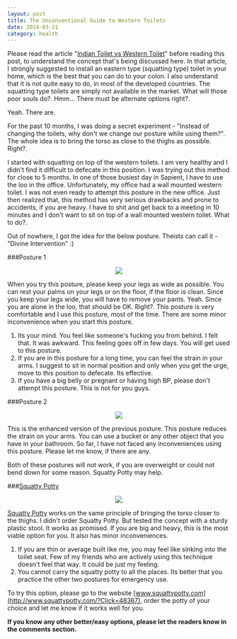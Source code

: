 ```yaml
---
layout: post
title: The Unconventional Guide to Western Toilets
date: 2014-03-21
category: health
---
```


Please read the article "[Indian Toilet vs Western Toilet]({{site.url}}/indian-toilet-vs-western-toilet/)" before reading this post, to understand the concept that's being discussed here. In that article, I strongly suggested to install an eastern type (squatting type) toilet in your home, which is the best that you can do to your colon. I also understand that it is not quite easy to do, in most of the developed countries. The squatting type toilets are simply not available in the market. What will those poor souls do?. Hmm... There must be alternate options right?.

Yeah. There are.

For the past 10 months, I was doing a secret experiment - "Instead of changing the toilets, why don't we change our posture while using them?". The whole idea is to bring the torso as close to the thighs as possible. Right?.

I started with squatting on top of the western toilets. I am very healthy and I didn't find it difficult to defecate in this position. I was trying out this method for close to 5 months. In one of those busiest day in Sapient, I have to use the loo in the office. Unfortunately, my office had a wall mounted western toilet. I was not even ready to attempt this posture in the new office. Just then realized that, this method has very serious drawbacks and prone to accidents, if you are heavy. I have to shit and get back to a meeting in 10 minutes and I don't want to sit on top of a wall mounted western toilet. What to do?.

Out of nowhere, I got the idea for the below posture. Theists can call it - "Divine Intervention" :)  

###Posture 1

<div style="text-align: center;">
<img src="{{site.img-url}}/Premkumar_Masilamani.jpg"/>
</div>

When you try this posture, please keep your legs as wide as possible. You can rest your palms on your legs or on the floor, if the floor is clean. Since you keep your legs wide, you will have to remove your pants. Yeah. Since you are alone in the loo, that should be OK. Right?. This posture is very comfortable and I use this posture, most of the time. There are some minor inconvenience when you start this posture.

1. Its your mind. You feel like someone's fucking you from behind. I felt that. It was awkward. This feeling goes off in few days. You will get used to this posture.
2. If you are in this posture for a long time, you can feel the strain in your arms. I suggest to sit in normal position and only when you get the urge, move to this position to defecate. Its effective.
3. If you have a big belly or pregnant or having high BP, please don't attempt this posture. This is not for you guys. 

###Posture 2

<div style="text-align: center;">
<img src="{{site.img-url}}/Premkumar_Masilamani.jpg"/>
</div>

This is the enhanced version of the previous posture. This posture reduces the strain on your arms. You can use a bucket or any other object that you have in your bathroom. So far, I have not faced any inconveniences using this posture. Please let me know, if there are any.  

Both of these postures will not work, if you are overweight or could not bend down for some reason. Squatty Potty may help.

###[Squatty Potty](http://www.squattypotty.com/?Click=48367)

<div style="text-align: center;">
<img src="{{site.img-url}}/squatty-potty.jpg"/>
</div>

[Squatty Potty](http://www.squattypotty.com/?Click=48367) works on the same principle of bringing the torso closer to the thighs. I didn't order Squatty Potty. But tested the concept with a sturdy plastic stool. It works as promised. If you are big and heavy, this is the most viable option for you. It also has minor inconveniences. 

1. If you are thin or average built like me, you may feel like sinking into the toilet seat. Few of my friends who are actively using this technique doesn't feel that way. It could be just my feeling.
2. You cannot carry the squatty potty to all the places. Its better that you practice the other two postures for emergency use.

To try this option, please go to the website [www.squattypotty.com](http://www.squattypotty.com/?Click=48367), order the potty of your choice and let me know if it works well for you.  

**If you know any other better/easy options, please let the readers know in the comments section.**

 
 
